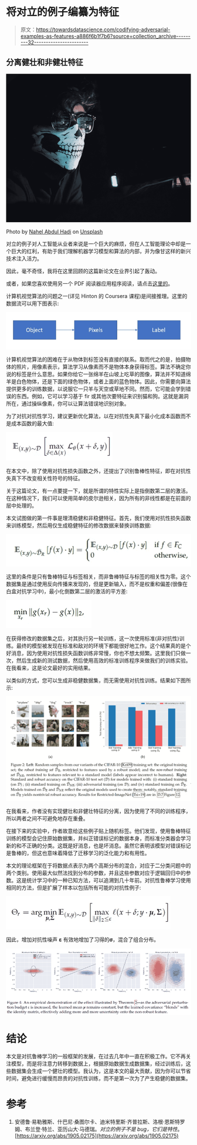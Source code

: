 # 将对立的例子编纂为特征

> 原文：<https://towardsdatascience.com/codifying-adversarial-examples-as-features-a886f6b1f7b6?source=collection_archive---------32----------------------->

## 分离健壮和非健壮特征

![](img/6fdd471c9f68213d48229844112a6a7a.png)

Photo by [Nahel Abdul Hadi](https://unsplash.com/photos/flha0KwRrRc?utm_source=unsplash&utm_medium=referral&utm_content=creditCopyText) on [Unsplash](https://unsplash.com/search/photos/hacker?utm_source=unsplash&utm_medium=referral&utm_content=creditCopyText)

对立的例子对人工智能从业者来说是一个巨大的麻烦，但在人工智能理论中却是一个巨大的红利，有助于我们理解机器学习模型和算法的内部，并为像甘这样的新兴技术注入活力。

因此，毫不奇怪，我将在这里回顾的这篇新论文在业界引起了轰动。

或者，如果您喜欢使用另一个 PDF 阅读器应用程序阅读，请点击[这里的](https://arxiv.org/pdf/1905.02175.pdf)。

计算机视觉算法的问题之一(详见 Hinton 的 Coursera 课程)是间接推理。这里的数据流可以用下图表示:

![](img/1311dce3f6cf764262a9143744617295.png)

计算机视觉算法的困难在于从物体到标签没有直接的联系。取而代之的是，拍摄物体的照片，用像素表示，算法学习从像素而不是物体本身获得标签。算法不确定你说的标签是什么意思。如果你给它一张绵羊在山坡上吃草的图像，算法并不知道绵羊是白色物体，还是下面的绿色物体，或者上面的蓝色物体。因此，你需要向算法提供更多的训练数据，以说服它一只羊与天空或草地不同。然而，它可能会学到错误的东西。例如，它可以学习基于 fir 或其他次要特征来识别猫和狗。这就是漏洞所在，通过操纵像素，你可以让算法错误地识别对象。

为了对抗对抗性学习，建议更新优化算法，以在对抗性失真下最小化成本函数而不是成本函数的最大值:

![](img/18c91bc512baf02bf8cd3c69ae273c28.png)

在本文中，除了使用对抗性损失函数之外，还提出了识别鲁棒性特征，即在对抗性失真下不改变相关性符号的特征。

关于这篇论文，有一点要提一下，就是所谓的特性实际上是指倒数第二层的激活。在这种情况下，我们可以使用简单的皮尔逊相关，因为所有的非线性都是在前面的层中处理的。

本文试图做的第一件事是理清稳健和非稳健特征。首先，我们使用对抗性损失函数来训练模型，然后用仅生成稳健特征的修改数据来替换训练数据:

![](img/c7e270282f244c974b4fc9bb7df5974b.png)

这里的条件是只有鲁棒特征与标签相关，而非鲁棒特征与标签的相关性为零。这个数据集是通过使用反向传播来发现的，但是更新输入，而不是权重和偏差(很像在白盒对抗学习中)，最小化倒数第二层的激活的平方差:

![](img/2cbc67e944b1850ddb2955ff89842830.png)

在获得修改的数据集之后，对其执行另一轮训练，这一次使用标准(非对抗性)训练。最终的模型被发现在标准和敌对的环境下都能很好地工作。这个结果真的是个好消息，因为使用对抗性损失函数训练非常慢，你也不想太频繁。这里我们只做一次，然后生成新的测试数据，然后使用高效的标准训练程序来做我们的训练实验。在我看来，这是论文最好的实用结果。

以类似的方式，您可以生成非稳健数据集，而无需使用对抗性训练。结果如下图所示:

![](img/6e8f7191683576fee476d7b3dc1859b0.png)

在我看来，作者没有实现健壮和非健壮特征的分离，因为使用了不同的训练程序，所以两者之间不可避免地存在重叠。

在接下来的实验中，作者故意给这些例子贴上随机标签。他们发现，使用鲁棒特征训练的模型会记住原始数据集，并纠正错误标记的数据本身，而标准分类器会学习新的和不正确的分类。这既是好消息，也是坏消息。虽然它表明该模型对错误标记是鲁棒的，但这也意味着降低了迁移学习的泛化能力和有用性。

本文的理论框架在于将数据点表示为两个高斯分布的混合，对应于二分类问题中的两个类别。使用最大似然法找到分布的参数，并且这些参数对应于逻辑回归中的参数。这是统计学习中的一种已知方法，可以追溯到几十年前。对抗性鲁棒学习使用相同的方法，但是扩展了样本以包括所有可能的对抗性例子:

![](img/a761f802e057d0ddd22067a9df6a8df0.png)

因此，增加对抗性噪声 **ε** 有效地增加了习得的**σ**，混合了组合分布。

![](img/c53aefccbf00f0fc2eb1c097cb8a75bf.png)

# 结论

本文是对抗鲁棒学习的一般框架的发展，在过去几年中一直在积极工作。它不再关注模型，而是将注意力转移到数据上，根据原始数据生成数据集，经过训练后，这些数据集会生成一个健壮的模型。我认为，这是本文的最大贡献，因为你可以节省时间，避免进行缓慢而昂贵的对抗性训练，而不是第一次为了产生稳健的数据集。

# 参考

1.  安德鲁·易勒雅斯、什巴尼·桑图尔卡、迪米特里斯·齐普拉斯、洛根·恩斯特罗姆、布兰登·特兰、亚历山大·马德瑞。*对立的例子不是 bug，它们是特性*。[https://arxiv.org/abs/1905.02175](https://arxiv.org/abs/1905.02175)